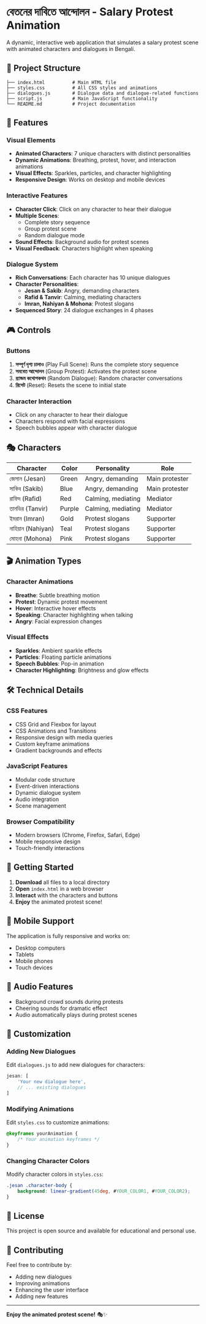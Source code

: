 # বেতনের দাবিতে আন্দোলন - Salary Protest Animation

A dynamic, interactive web application that simulates a salary protest scene with animated characters and dialogues in Bengali.

## 📁 Project Structure

```
├── index.html          # Main HTML file
├── styles.css          # All CSS styles and animations
├── dialogues.js        # Dialogue data and dialogue-related functions
├── script.js           # Main JavaScript functionality
└── README.md           # Project documentation
```

## 🎨 Features

### Visual Elements
- **Animated Characters**: 7 unique characters with distinct personalities
- **Dynamic Animations**: Breathing, protest, hover, and interaction animations
- **Visual Effects**: Sparkles, particles, and character highlighting
- **Responsive Design**: Works on desktop and mobile devices

### Interactive Features
- **Character Click**: Click on any character to hear their dialogue
- **Multiple Scenes**: 
  - Complete story sequence
  - Group protest scene
  - Random dialogue mode
- **Sound Effects**: Background audio for protest scenes
- **Visual Feedback**: Characters highlight when speaking

### Dialogue System
- **Rich Conversations**: Each character has 10 unique dialogues
- **Character Personalities**:
  - **Jesan & Sakib**: Angry, demanding characters
  - **Rafid & Tanvir**: Calming, mediating characters  
  - **Imran, Nahiyan & Mohona**: Protest slogans
- **Sequenced Story**: 24 dialogue exchanges in 4 phases

## 🎮 Controls

### Buttons
1. **সম্পূর্ণ দৃশ্য চালাও** (Play Full Scene): Runs the complete story sequence
2. **সমবেত আন্দোলন** (Group Protest): Activates the protest scene
3. **র‍্যান্ডম কথোপকথন** (Random Dialogue): Random character conversations
4. **রিসেট** (Reset): Resets the scene to initial state

### Character Interaction
- Click on any character to hear their dialogue
- Characters respond with facial expressions
- Speech bubbles appear with character dialogue

## 🎭 Characters

| Character | Color | Personality | Role |
|-----------|-------|-------------|------|
| জেসান (Jesan) | Green | Angry, demanding | Main protester |
| সাকিব (Sakib) | Blue | Angry, demanding | Main protester |
| রাফিদ (Rafid) | Red | Calming, mediating | Mediator |
| তানভির (Tanvir) | Purple | Calming, mediating | Mediator |
| ইমরান (Imran) | Gold | Protest slogans | Supporter |
| নাহিয়ান (Nahiyan) | Teal | Protest slogans | Supporter |
| মোহনা (Mohona) | Pink | Protest slogans | Supporter |

## 🎬 Animation Types

### Character Animations
- **Breathe**: Subtle breathing motion
- **Protest**: Dynamic protest movement
- **Hover**: Interactive hover effects
- **Speaking**: Character highlighting when talking
- **Angry**: Facial expression changes

### Visual Effects
- **Sparkles**: Ambient sparkle effects
- **Particles**: Floating particle animations
- **Speech Bubbles**: Pop-in animation
- **Character Highlighting**: Brightness and glow effects

## 🛠️ Technical Details

### CSS Features
- CSS Grid and Flexbox for layout
- CSS Animations and Transitions
- Responsive design with media queries
- Custom keyframe animations
- Gradient backgrounds and effects

### JavaScript Features
- Modular code structure
- Event-driven interactions
- Dynamic dialogue system
- Audio integration
- Scene management

### Browser Compatibility
- Modern browsers (Chrome, Firefox, Safari, Edge)
- Mobile responsive design
- Touch-friendly interactions

## 🚀 Getting Started

1. **Download** all files to a local directory
2. **Open** `index.html` in a web browser
3. **Interact** with the characters and buttons
4. **Enjoy** the animated protest scene!

## 📱 Mobile Support

The application is fully responsive and works on:
- Desktop computers
- Tablets
- Mobile phones
- Touch devices

## 🎵 Audio Features

- Background crowd sounds during protests
- Cheering sounds for dramatic effect
- Audio automatically plays during protest scenes

## 🔧 Customization

### Adding New Dialogues
Edit `dialogues.js` to add new dialogues for characters:

```javascript
jesan: [
    'Your new dialogue here',
    // ... existing dialogues
]
```

### Modifying Animations
Edit `styles.css` to customize animations:

```css
@keyframes yourAnimation {
    /* Your animation keyframes */
}
```

### Changing Character Colors
Modify character colors in `styles.css`:

```css
.jesan .character-body { 
    background: linear-gradient(45deg, #YOUR_COLOR1, #YOUR_COLOR2); 
}
```

## 📄 License

This project is open source and available for educational and personal use.

## 🤝 Contributing

Feel free to contribute by:
- Adding new dialogues
- Improving animations
- Enhancing the user interface
- Adding new features

---

**Enjoy the animated protest scene!** 🎭✨ 